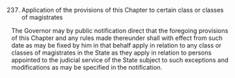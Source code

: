237. Application of the provisions of this Chapter to certain class or classes of magistrates

The Governor may by public notification direct that the foregoing provisions of this Chapter and any rules made thereunder shall with effect from such date as may be fixed by him in that behalf apply in relation to any class or classes of magistrates in the State as they apply in relation to persons appointed to the judicial service of the State subject to such exceptions and modifications as may be specified in the notification.